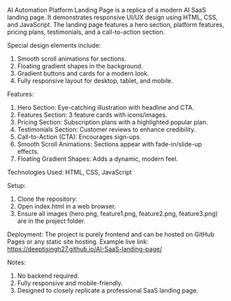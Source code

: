 AI Automation Platform Landing Page is a replica of a modern AI SaaS landing page. It demonstrates responsive UI/UX design using HTML, CSS, and JavaScript. The landing page features a hero section, platform features, pricing plans, testimonials, and a call-to-action section.

Special design elements include:
1) Smooth scroll animations for sections.
2) Floating gradient shapes in the background.
3) Gradient buttons and cards for a modern look.
4) Fully responsive layout for desktop, tablet, and mobile.

Features:
1) Hero Section: Eye-catching illustration with headline and CTA.
2) Features Section: 3 feature cards with icons/images.
3) Pricing Section: Subscription plans with a highlighted popular plan.
4) Testimonials Section: Customer reviews to enhance credibility.
5) Call-to-Action (CTA): Encourages sign-ups.
6) Smooth Scroll Animations: Sections appear with fade-in/slide-up effects.
7) Floating Gradient Shapes: Adds a dynamic, modern feel.

Technologies Used:
HTML, CSS, JavaScript 

Setup:
1) Clone the repository:
2) Open index.html in a web browser.
3) Ensure all images (hero.png, feature1.png, feature2.png, feature3.png) are in the project folder.

Deployment:
The project is purely frontend and can be hosted on GitHub Pages or any static site hosting. Example live link: https://deeptisingh27.github.io/AI-SaaS-landing-page/

Notes:
1) No backend required.
2) Fully responsive and mobile-friendly.
3) Designed to closely replicate a professional SaaS landing page.
